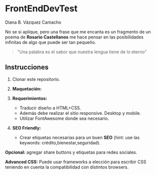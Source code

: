 # FrontEndDevTest

Diana B. Vázquez Camacho


No se si aplique, pero una frase que me encanta es un fragmento de un poema de **Rosario Castellanos** me hace pensar en las posibilidades infinitas de algo que puede ser tan pequeño.

>  "Una palabra es el sabor que nuestra lengua tiene de lo eterno"


## Instrucciones

1. Clonar este repositorio.

2. **Maquetación:** 
   
3. **Requerimientos:** 
   * Traducir diseño a HTML+CSS.
   * Además debe realizar el sitio responsive. Desktop y mobile. 
   * Utilizar FontAwesome donde sea necesario.

4. **SEO Friendly:** 
   * Crear etiquetas necesarias para un buen **SEO** (hint: use las keywords: crédito,bienestar,seguridad).

**Opcional:** agregar share buttons y etiquetas para redes sociales.

**Advanced CSS:** Puede usar frameworks a elección para escribir CSS teniendo en cuenta la compatibilidad con distintos browsers.


